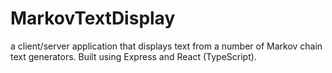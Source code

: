 # MarkovTextDisplay
a client/server application that displays text from a number of Markov chain text generators. Built using Express and React (TypeScript).
